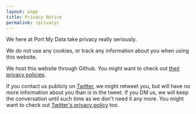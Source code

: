 ```yaml
---
layout: page
title: Privacy Notice
permalink: /privacy/
---
```


We here at Port My Data take privacy really seriously.

We do not use any cookies, or track any information about you when using this website.

We host this website through Github. You might want to check out [their privacy policies](https://help.github.com/en/github/site-policy/github-privacy-statement).

If you contact us publicly on [Twitter](https://www.twitter.com/portmydata), we might retweet you, but will have no more information about you than is in the tweet.  If you DM us, we will keep the conversation until such time as we don't need it any more. You might want to check out [Twitter's privacy policy](https://twitter.com/en/privacy) too.

